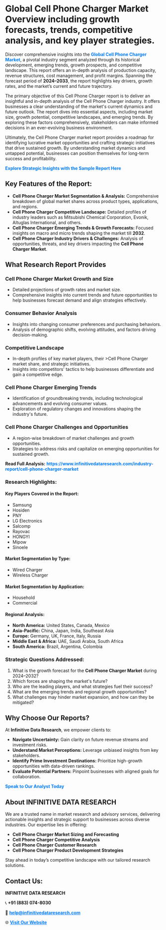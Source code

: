 <h1>Global Cell Phone Charger Market Overview including growth forecasts, trends, competitive analysis, and key player strategies.</h1>
<p>
Discover comprehensive insights into the 
<a href="https://www.infinitivedataresearch.com/industry-report/cell-phone-charger-market" rel="dofollow" style="color: #007BFF; text-decoration: none;"><strong>Global Cell Phone Charger Market</strong></a>, a pivotal industry segment analyzed through its historical development, emerging trends, growth prospects, and competitive landscape. This report offers an in-depth analysis of production capacity, revenue structures, cost management, and profit margins. Spanning the forecast period of <strong>2024–2033</strong>, the report highlights key drivers, growth rates, and the market’s current and future trajectory.
</p>
<p>
The primary objective of this Cell Phone Charger report is to deliver an insightful and in-depth analysis of the Cell Phone Charger industry. It offers businesses a clear understanding of the market's current dynamics and future outlook. The report dives into essential aspects, including market size, growth potential, competitive landscapes, and emerging trends. By exploring these factors comprehensively, stakeholders can make informed decisions in an ever-evolving business environment.
</p>
<p>
Ultimately, the Cell Phone Charger market report provides a roadmap for identifying lucrative market opportunities and crafting strategic initiatives that drive sustained growth. By understanding market dynamics and untapped potential, businesses can position themselves for long-term success and profitability.
</p>
<p>
<a href="https://www.infinitivedataresearch.com/request-sample/reportId=107152" style="color: #007BFF; text-decoration: none;"><strong>Explore Strategic Insights with the Sample Report Here</strong></a>
</p>

<h2>Key Features of the Report:</h2>
<ul>
<li><strong>Cell Phone Charger Market Segmentation & Analysis:</strong> Comprehensive breakdown of global market shares across product types, applications, and regions.</li>
<li><strong>Cell Phone Charger Competitive Landscape:</strong> Detailed profiles of industry leaders such as Mitsubishi Chemical Corporation, Evonik, Altuglas International, and others.</li>
<li><strong>Cell Phone Charger Emerging Trends & Growth Forecasts:</strong> Focused insights on macro and micro trends shaping the market till <strong>2032</strong>.</li>
<li><strong>Cell Phone Charger Industry Drivers & Challenges:</strong> Analysis of opportunities, threats, and key drivers impacting the <strong>Cell Phone Charger Market</strong>.</li>
</ul>

<h2>What Research Report Provides</h2>
<h3>Cell Phone Charger Market Growth and Size</h3>
<ul>
<li>Detailed projections of growth rates and market size.</li>
<li>Comprehensive insights into current trends and future opportunities to help businesses forecast demand and align strategies effectively.</li>
</ul>

<h3>Consumer Behavior Analysis</h3>
<ul>
<li>Insights into changing consumer preferences and purchasing behaviors.</li>
<li>Analysis of demographic shifts, evolving attitudes, and factors driving decision-making.</li>
</ul>

<h3>Competitive Landscape</h3>
<ul>
<li>In-depth profiles of key market players, their >Cell Phone Charger market share, and strategic initiatives.</li>
<li>Insights into competitors' tactics to help businesses differentiate and gain a competitive edge.</li>
</ul>

<h3>Cell Phone Charger Emerging Trends</h3>
<ul>
<li>Identification of groundbreaking trends, including technological advancements and evolving consumer values.</li>
<li>Exploration of regulatory changes and innovations shaping the industry's future.</li>
</ul>

<h3>Cell Phone Charger Challenges and Opportunities</h3>
<ul>
<li>A region-wise breakdown of market challenges and growth opportunities.</li>
<li>Strategies to address risks and capitalize on emerging opportunities for sustained growth.</li>
</ul>
<p><strong>Read Full Analysis:</strong> <a href="https://www.infinitivedataresearch.com/industry-report/cell-phone-charger-market" rel="dofollow" style="color: #007BFF; text-decoration: none;"><strong>https://www.infinitivedataresearch.com/industry-report/cell-phone-charger-market</strong></a></p>
<h3>Research Highlights:</h3>
<h4>Key Players Covered in the Report:</h4>
<ul><li>Samsung</li><li>Hosiden</li><li>PNY</li><li>LG Electronics</li><li>Salcomp</li><li>Rayovac</li><li>HONGYI</li><li>Mipow</li><li>Sinoele</li></ul>
<h4>Market Segmentation by Type:</h4>
<ul><li>Wired Charger</li><li>Wireless Charger</li></ul>
<h4>Market Segmentation by Application:</h4>
<ul><li>Household</li><li>Commercial</li></ul>

<h4>Regional Analysis:</h4>
<ul>
<li><strong>North America:</strong> United States, Canada, Mexico</li>
<li><strong>Asia-Pacific:</strong> China, Japan, India, Southeast Asia</li>
<li><strong>Europe:</strong> Germany, UK, France, Italy, Russia</li>
<li><strong>Middle East & Africa:</strong> UAE, Saudi Arabia, South Africa</li>
<li><strong>South America:</strong> Brazil, Argentina, Colombia</li>
</ul>

<h3>Strategic Questions Addressed:</h3>
<ol>
<li>What is the growth forecast for the <strong>Cell Phone Charger Market</strong> during 2024–2032?</li>
<li>Which forces are shaping the market's future?</li>
<li>Who are the leading players, and what strategies fuel their success?</li>
<li>What are the emerging trends and regional growth opportunities?</li>
<li>What challenges may hinder market expansion, and how can they be mitigated?</li>
</ol>

<h2>Why Choose Our Reports?</h2>
<p>At <strong>Infinitive Data Research</strong>, we empower clients to:</p>
<ul>
<li><strong>Navigate Uncertainty:</strong> Gain clarity on future revenue streams and investment risks.</li>
<li><strong>Understand Market Perceptions:</strong> Leverage unbiased insights from key stakeholders.</li>
<li><strong>Identify Prime Investment Destinations:</strong> Prioritize high-growth opportunities with data-driven rankings.</li>
<li><strong>Evaluate Potential Partners:</strong> Pinpoint businesses with aligned goals for collaboration.</li>
</ul>
<p><a href="https://www.infinitivedataresearch.com/industry-report/cell-phone-charger-market" rel="dofollow" style="color: #007BFF; text-decoration: none;"><strong>Speak to Our Analyst Today</strong></a></p>

<h2>About INFINITIVE DATA RESEARCH</h2>
<p>We are a trusted name in market research and advisory services, delivering actionable insights and strategic support to businesses across diverse industries. Our expertise lies in offering:</p>
<ul>
<li><strong>Cell Phone Charger Market Sizing and Forecasting</strong></li>
<li><strong>Cell Phone Charger Competitive Analysis</strong></li>
<li><strong>Cell Phone Charger Customer Research</strong></li>
<li><strong>Cell Phone Charger Product Development Strategies</strong></li>
</ul>
<p>Stay ahead in today’s competitive landscape with our tailored research solutions.</p>

<h2>Contact Us:</h2>
<p><strong>INFINITIVE DATA RESEARCH</strong></p>
<p>📞 <strong>+91 (883) 074-8030</strong></p>
<p>📧 <strong><a href="mailto:help@infinitivedataresearch.com" style="color: #007BFF;">help@infinitivedataresearch.com</a></strong></p>
<p>🌐 <strong><a href="https://www.infinitivedataresearch.com" rel="dofollow" style="color: #007BFF;">Visit Our Website</a></strong></p>